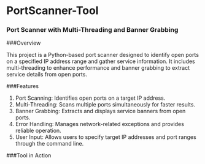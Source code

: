 # PortScanner-Tool
### Port Scanner with Multi-Threading and Banner Grabbing

###Overview

This project is a Python-based port scanner designed to identify open ports on a specified IP address range and gather service information. It includes multi-threading to enhance performance and banner grabbing to extract service details from open ports.

###Features
1. Port Scanning: Identifies open ports on a target IP address.
2. Multi-Threading: Scans multiple ports simultaneously for faster results.
3. Banner Grabbing: Extracts and displays service banners from open ports.
4. Error Handling: Manages network-related exceptions and provides reliable operation.
5. User Input: Allows users to specify target IP addresses and port ranges through the command line.


###Tool in Action
